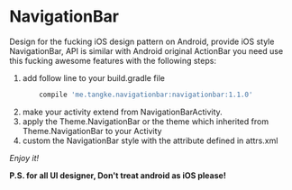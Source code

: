 # NavigationBar
Design for the fucking iOS design pattern on Android, provide iOS style NavigationBar, API is similar with Android original ActionBar
you need use this fucking awesome features with the following steps:

1. add follow line to your build.gradle file
	```groovy
		compile 'me.tangke.navigationbar:navigationbar:1.1.0'
	```
2. make your activity extend from NavigationBarActivity.
3. apply the Theme.NavigationBar or the theme which inherited from Theme.NavigationBar to your Activity
4. custom the NavigationBar style with the attribute defined in attrs.xml

*Enjoy it!*

**P.S. for all UI designer, Don't treat android as iOS please!** 